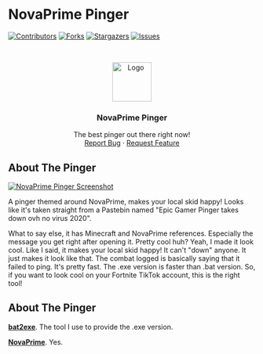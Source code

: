 # NovaPrime Pinger
[![Contributors][contributors-shield]][contributors-url]
[![Forks][forks-shield]][forks-url]
[![Stargazers][stars-shield]][stars-url]
[![Issues][issues-shield]][issues-url]

<br />
<p align="center">
  <a href="https://github.com/realkinja/novaprimepinger">
    <img src="https://avatars.githubusercontent.com/u/69134754?s=200&v=4" alt="Logo" width="80" height="80">
  </a>

  <h3 align="center">NovaPrime Pinger</h3>

  <p align="center">
    The best pinger out there right now!
    <br />
    <a href="https://github.com/othneildrew/Best-README-Template/issues">Report Bug</a>
    ·
    <a href="https://github.com/othneildrew/Best-README-Template/issues">Request Feature</a>
  </p>
</p>




<!-- ABOUT THE PINGER -->
## About The Pinger

[![NovaPrime Pinger Screenshot][product-screenshot]](https://www.youtube.com/watch?v=YddwkMJG1Jo)

A pinger themed around NovaPrime, makes your local skid happy! Looks like it's taken straight from a Pastebin named "Epic Gamer Pinger takes down ovh no virus 2020".

What to say else, it has Minecraft and NovaPrime references. Especially the message you get right after opening it. Pretty cool huh? Yeah, I made it look cool. Like I said, it makes your local skid happy! It can't "down" anyone. It just makes it look like that. The combat logged is basically saying that it failed to ping. It's pretty fast. The .exe version is faster than .bat version. So, if you want to look cool on your Fortnite TikTok account, this is the right tool!


<!-- ABOUT THE PINGER -->
## About The Pinger

**[bat2exe](https://github.com/islamadel/bat2exe)**. The tool I use to provide the .exe version.

**[NovaPrime](https://npbe.net/)**. Yes.


<!-- MARKDOWN LINKS & IMAGES -->
[contributors-shield]: https://img.shields.io/github/contributors/realkinja/novaprimepinger?style=for-the-badge
[contributors-url]: https://github.com/realkinja/novaprimepinger/graphs/contributors
[forks-shield]: https://img.shields.io/github/forks/realkinja/novaprimepinger?style=for-the-badge
[forks-url]: https://github.com/othneildrew/Best-README-Template/network/members
[stars-shield]: https://img.shields.io/github/stars/realkinja/novaprimepinger?style=for-the-badge
[stars-url]: https://github.com/realkinja/novaprimepinger/stargazers
[issues-shield]: https://img.shields.io/github/issues/realkinja/novaprimepinger?style=for-the-badge
[issues-url]: https://github.com/realkinja/novaprimepinger/issues
[product-screenshot]: https://kinja.is-inside.me/n5hDLFLL.png
